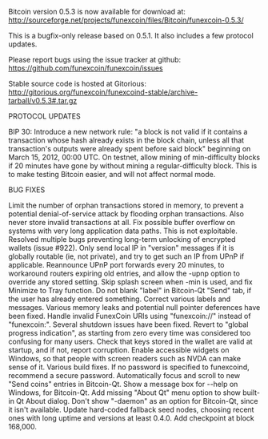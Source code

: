 Bitcoin version 0.5.3 is now available for download at:
http://sourceforge.net/projects/funexcoin/files/Bitcoin/funexcoin-0.5.3/

This is a bugfix-only release based on 0.5.1.
It also includes a few protocol updates.

Please report bugs using the issue tracker at github:
https://github.com/funexcoin/funexcoin/issues

Stable source code is hosted at Gitorious:
http://gitorious.org/funexcoin/funexcoind-stable/archive-tarball/v0.5.3#.tar.gz

PROTOCOL UPDATES

BIP 30: Introduce a new network rule: "a block is not valid if it contains a transaction whose hash already exists in the block chain, unless all that transaction's outputs were already spent before said block" beginning on March 15, 2012, 00:00 UTC.
On testnet, allow mining of min-difficulty blocks if 20 minutes have gone by without mining a regular-difficulty block. This is to make testing Bitcoin easier, and will not affect normal mode.

BUG FIXES

Limit the number of orphan transactions stored in memory, to prevent a potential denial-of-service attack by flooding orphan transactions. Also never store invalid transactions at all.
Fix possible buffer overflow on systems with very long application data paths. This is not exploitable.
Resolved multiple bugs preventing long-term unlocking of encrypted wallets
(issue #922).
Only send local IP in "version" messages if it is globally routable (ie, not private), and try to get such an IP from UPnP if applicable.
Reannounce UPnP port forwards every 20 minutes, to workaround routers expiring old entries, and allow the -upnp option to override any stored setting.
Skip splash screen when -min is used, and fix Minimize to Tray function.
Do not blank "label" in Bitcoin-Qt "Send" tab, if the user has already entered something.
Correct various labels and messages.
Various memory leaks and potential null pointer deferences have been fixed.
Handle invalid FunexCoin URIs using "funexcoin://" instead of "funexcoin:".
Several shutdown issues have been fixed.
Revert to "global progress indication", as starting from zero every time was considered too confusing for many users.
Check that keys stored in the wallet are valid at startup, and if not, report corruption.
Enable accessible widgets on Windows, so that people with screen readers such as NVDA can make sense of it.
Various build fixes.
If no password is specified to funexcoind, recommend a secure password.
Automatically focus and scroll to new "Send coins" entries in Bitcoin-Qt.
Show a message box for --help on Windows, for Bitcoin-Qt.
Add missing "About Qt" menu option to show built-in Qt About dialog.
Don't show "-daemon" as an option for Bitcoin-Qt, since it isn't available.
Update hard-coded fallback seed nodes, choosing recent ones with long uptime and versions at least 0.4.0.
Add checkpoint at block 168,000.
